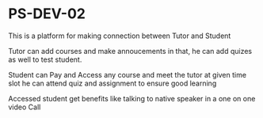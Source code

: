 
# PS-DEV-02

This is a platform for making connection between Tutor and Student

Tutor can add courses and make annoucements in that, he can add quizes as well to test student.

Student can Pay and Access any course and meet the tutor at given time slot he can attend quiz and assignment to ensure good learning

Accessed student get benefits like talking to native speaker in a one on one video Call

